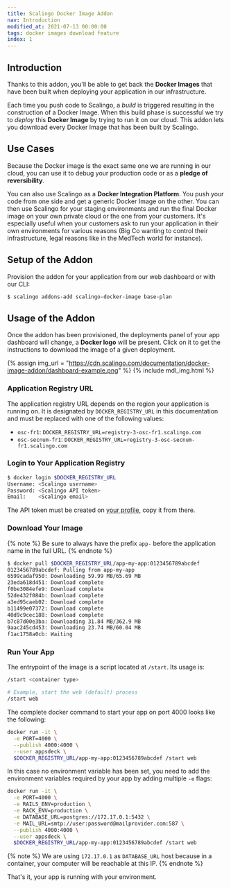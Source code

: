```yaml
---
title: Scalingo Docker Image Addon
nav: Introduction
modified_at: 2021-07-13 00:00:00
tags: docker images download feature
index: 1
---
```


## Introduction

Thanks to this addon, you'll be able to get back the **Docker Images** that have been built when deploying your application in our infrastructure.

Each time you push code to Scalingo, a *build* is triggered resulting in the construction of a Docker Image. When this build phase is successful we try to *deploy* this **Docker Image** by trying to run it on our cloud. This addon lets you download every Docker Image that has been built by Scalingo.

## Use Cases

Because the Docker image is the exact same one we are running in our cloud, you can use it to debug your production code or as a **pledge of reversibility**.

You can also use Scalingo as a **Docker Integration Platform**. You push your code from one side and get a
generic Docker Image on the other. You can then use Scalingo for your staging environments and run the final Docker image on your own private cloud or the one from your customers. It's especially useful when your customers ask to run your application in their own environments for various reasons (Big Co wanting to control their infrastructure, legal reasons like in the MedTech world for instance).

## Setup of the Addon

Provision the addon for your application from our web dashboard or with our CLI:

```bash
$ scalingo addons-add scalingo-docker-image base-plan
```

## Usage of the Addon

Once the addon has been provisioned, the deployments panel of your app dashboard
will change, a **Docker logo** will be present. Click on it to get the instructions
to download the image of a given deployment.

{% assign img_url = "https://cdn.scalingo.com/documentation/docker-image-addon/dashboard-example.png" %}
{% include mdl_img.html %}

### Application Registry URL

The application registry URL depends on the region your application is running on. It is designated by `DOCKER_REGISTRY_URL` in this documentation and must be replaced with one of the following values:

* `osc-fr1`: `DOCKER_REGISTRY_URL=registry-3-osc-fr1.scalingo.com`
* `osc-secnum-fr1`: `DOCKER_REGISTRY_URL=registry-3-osc-secnum-fr1.scalingo.com`

### Login to Your Application Registry

```bash
$ docker login $DOCKER_REGISTRY_URL
Username: <Scalingo username>
Password: <Scalingo API token>
Email:    <Scalingo email>
```

The API token must be created on [your
profile](https://my.scalingo.com/profile), copy it from there.


### Download Your Image

{% note %}
  Be sure to always have the prefix `app-` before the application name in the full URL.
{% endnote %}

```bash
$ docker pull $DOCKER_REGISTRY_URL/app-my-app:0123456789abcdef
0123456789abcdef: Pulling from app-my-app
6599cadaf950: Downloading 59.99 MB/65.69 MB
23eda618d451: Download complete
f0be3084efe9: Download complete
52de432f084b: Download complete
a3ed95caeb02: Download complete
b11499e07372: Download complete
40d9c9cec188: Download complete
b7c87d00e3ba: Downloading 31.84 MB/362.9 MB
9aac245cd453: Downloading 23.74 MB/60.04 MB
f1ac1758a0cb: Waiting
```

### Run Your App

The entrypoint of the image is a script located at `/start`. Its usage is:

```bash
/start <container type>

# Example, start the web (default) process
/start web
```

The complete docker command to start your app on port 4000 looks like the following:

```bash
docker run -it \
  -e PORT=4000 \
  --publish 4000:4000 \
  --user appsdeck \
  $DOCKER_REGISTRY_URL/app-my-app:0123456789abcdef /start web
```

In this case no environment variable has been set, you need to add the environment variables required by your
app by adding multiple `-e` flags:

```bash
docker run -it \
  -e PORT=4000 \
  -e RAILS_ENV=production \
  -e RACK_ENV=production \
  -e DATABASE_URL=postgres://172.17.0.1:5432 \
  -e MAIL_URL=smtp://user:password@mailprovider.com:587 \
  --publish 4000:4000 \
  --user appsdeck \
  $DOCKER_REGISTRY_URL/app-my-app:0123456789abcdef /start web
```

{% note %}
  We are using `172.17.0.1` as `DATABASE_URL` host because in a container, your computer will be reachable at this IP.
{% endnote %}

That's it, your app is running with your environment.
